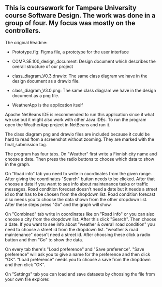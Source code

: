 This is coursework for Tampere University course Software Design. The work was done in a group of four. My focus was mostly on the controllers.
--------------------------------------------------------------
The original Readme:

- Prototype.fig: Figma file, a prototype for the user interface 

- COMP.SE.100_design_document: Design document which describes the overall structure of our project 


- class_diagram_V0.3.drawio: The same class diagram we have in the design document as a drawio file.

- class_diagram_V3.0.png: The same class diagram we have in the design document as a png file.

- WeatherApp is the application itself 

Apache NetBeans IDE is recommended to run this application since it what we use but it might also work with other Java IDEs. To run the program open the WeatherApp project in NetBeans and run it.

The class diagram png and drawio files are included because it could be hard to read ftom a screenshot without zooming. They are marked with the final_submission tag.

The program has four tabs. On "Weather" first write a Finnish city name and choose a date. Then press the radio buttons to choose which data to show in the graph. 

On "Road info" tab you need to write in coordinates from the given range. After giving the coordinates "Search" button needs to be clicked. After that choose a date if you want to see info about maintenance tasks or traffic messages. Road condition forecast doesn't need a date but it needs a street id so that has to be chosen from the dropdown list. Road condition forecast also needs you to choose the data shown from the other dropdown list. After these steps press "Go" and the graph will show. 

On "Combined" tab write in coordinates like on "Road info" or you can also choose a city from the dropdown list. After this click "Search". Then choose a date. If you want to see info about "weather & overall road condition" you need to choose a street id from the dropdown list. "weather & road maintenance" doesn't need a street id. After choosing these click a radio button and then "Go" to show the data.

On every tab there's "Load preference" and "Save preference". "Save preference" will ask you to give a name for the preference and then click "OK". "Load preference" needs you to choose a save from the dropdown and then click "OK".

On "Settings" tab you can load and save datasets by choosing the file from your own file explorer.
